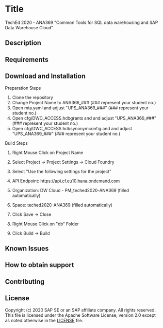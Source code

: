 # Title
TechEd 2020 - ANA369 "Common Tools for SQL data warehousing and SAP Data Warehouse Cloud"
## Description

## Requirements

## Download and Installation
Preparation Steps
1. Clone the repository
2. Change Project Name to ANA369_### (### represent your student no.)
3. Open mta.yaml and adjust "UPS_ANA369_###" (### represent your student no.)
4. Open cfg/DWC_ACCESS.hdbgrants and and adjust "UPS_ANA369_###" (### represent your student no.)
5. Open cfg/DWC_ACCESS.hdbsynonymconfig and and adjust "UPS_ANA369_###" (### represent your student no.)

Build Steps
1. Right Mouse Click on Project Name
2. Select Project -> Project Settings -> Cloud Foundry
3. Select "Use the following settings for the project"
4. API Endpoint: https://api.cf.eu10.hana.ondemand.com
5. Organization: DW Cloud - PM_teched2020-ANA369 (filled automatically)
6. Space: teched2020-ANA369 (filled automatically)
7. Click Save -> Close

8. Right Mouse Click on "db" Folder
9. Click Build -> Build


## Known Issues

## How to obtain support

## Contributing

## License
Copyright (c) 2020 SAP SE or an SAP affiliate company. All rights reserved. This file is licensed under the Apache Software License, version 2.0 except as noted otherwise in the [LICENSE](LICENSE) file.
